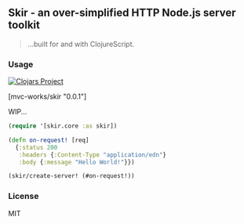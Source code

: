 
Skir - an over-simplified HTTP Node.js server toolkit
----

> ...built for and with ClojureScript.

### Usage

[![Clojars Project](https://img.shields.io/clojars/v/mvc-works/skir.svg)](https://clojars.org/mvc-works/skir)

[mvc-works/skir "0.0.1"]

WIP...

```clojure
(require '[skir.core :as skir])

(defn on-request! [req]
  {:status 200
   :headers {:Content-Type "application/edn"}
   :body {:message "Hello World!"}})

(skir/create-server! (#on-request!))
```

### License

MIT
